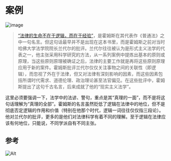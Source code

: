 # 案例

![image](https://user-images.githubusercontent.com/98861569/152084390-41e6efd7-8a22-4d8c-950b-440ba9f88d10.png)

> [“法律的生命不在于逻辑，而在于经验”](https://www.zhihu.com/question/53066025/answer/148471947)，是霍姆斯在其代表作《普通法》之中一句名言。但这句话最早并不是出现在这本书里，而是霍姆斯之前对当时哈佛大学法学院院长兰代尔的批评。兰代尔往往被认为是形式主义法学的代表之一，他主张采用科学研究的方法，从一系列案例中提炼出基本的原则或原理，当这些原则原理被确证之后，法律的主要工作就是再将这些原则原理应用于新的案件。霍姆斯批评兰代尔仅仅关注事物之间的关联性（即逻辑），而忽视了外在于法律，但又对法律有深刻影响的因素，而这些因素包括所谓时代需求、道德伦理、政治理论甚至法官偏见。在这些批评中，霍姆斯提出了这句千古名言，后来成就了他的“现实主义法学”。

这里必须要强调一下，法学中的法谚、警句，重点是其“真理的一面”，而不是将这句话理解为“真理的全部”。霍姆斯的名言虽然贬低了逻辑在法律中的地位，但不是彻底否定逻辑的作用和价值（特别在他那个时代，逻辑一词往往仅仅指三段论）。他对兰代尔的批评，更多的是他们对法律科学有着不同的理解。至于逻辑在法律应该有何地位，只能说，不同学派自有不同主张。


## 参考

![Alt](https://repobeats.axiom.co/api/embed/44b48fd079f2acd226df63bf6762e7868efeee50.svg "Repobeats analytics image")
